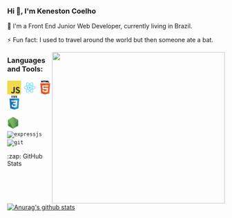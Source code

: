 ### Hi 👋, I'm Keneston Coelho


  💬 I'm a Front End Junior Web Developer, currently living in Brazil. 
  
   ⚡ Fun fact:  I used to travel around the world but then someone ate a bat.


<img align="right" height="350" width="400" alt="" src="https://camo.githubusercontent.com/2309797487e5e969659a3b545c96151807b04120a9cc2985f632ec94ba00c9f3/68747470733a2f2f6d656469612e67697068792e636f6d2f6d656469612f53576f536b4e36447854737a71494b4571762f67697068792e676966" />



### Languages and Tools:

<code><img height="32" src="https://raw.githubusercontent.com/github/explore/80688e429a7d4ef2fca1e82350fe8e3517d3494d/topics/javascript/javascript.png" alt="javascript"></code>
<code><img height="32" src="https://raw.githubusercontent.com/github/explore/80688e429a7d4ef2fca1e82350fe8e3517d3494d/topics/react/react.png" alt="react"></code>
<code><img height="32" src="https://raw.githubusercontent.com/github/explore/80688e429a7d4ef2fca1e82350fe8e3517d3494d/topics/html/html.png" alt="html"></code>
<code><img height="32" src="https://raw.githubusercontent.com/github/explore/80688e429a7d4ef2fca1e82350fe8e3517d3494d/topics/css/css.png"></code>

<code><img height="27" src="https://raw.githubusercontent.com/github/explore/80688e429a7d4ef2fca1e82350fe8e3517d3494d/topics/nodejs/nodejs.png" alt="nodejs"></code>
<code><img height="27" src="https://devicons.github.io/devicon/devicon.git/icons/express/express-original.svg" alt="expressjs"></code>
<code><img height="27" src="https://devicons.github.io/devicon/devicon.git/icons/git/git-original.svg" alt="git"></code>

<summary>:zap: GitHub Stats</summary>

[![Anurag's github stats](https://github-readme-stats.vercel.app/api?username=kston)](https://github.com/anuraghazra/github-readme-stats)


<!--
**kston/kston** is a ✨ _special_ ✨ repository because its `README.md` (this file) appears on your GitHub profile.

-->
